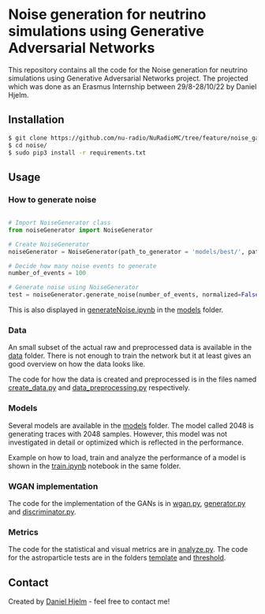 # Noise generation for neutrino simulations using Generative Adversarial Networks 

This repository contains all the code for the Noise generation for neutrino simulations using Generative Adversarial Networks project. The projected which was done as an Erasmus Internship between 29/8-28/10/22 by Daniel Hjelm. 
<!-- Report available here: [report](https://github.com/nu-radio/NuRadioMC) -->


## Installation

```bash
$ git clone https://github.com/nu-radio/NuRadioMC/tree/feature/noise_gan/NuRadioReco/modules/io/noise
$ cd noise/
$ sudo pip3 install -r requirements.txt
```

## Usage

### How to generate noise

```python

# Import NoiseGenerator class
from noiseGenerator import NoiseGenerator

# Create NoiseGenerator
noiseGenerator = NoiseGenerator(path_to_generator = 'models/best/', path_to_data='data/data_example.npy')

# Decide how many noise events to generate
number_of_events = 100

# Generate noise using NoiseGenerator
test = noiseGenerator.generate_noise(number_of_events, normalized=False)

```
This is also displayed in [generateNoise.ipynb](https://github.com/nu-radio/NuRadioMC/blob/feature/noise_gan/NuRadioReco/modules/io/noise/models/generateNoise.ipynb)
 in the [models](https://github.com/nu-radio/NuRadioMC/tree/feature/noise_gan/NuRadioReco/modules/io/noise/models) folder.
### Data

An small subset of the actual raw and preprocessed data is available in the [data](https://github.com/nu-radio/NuRadioMC/tree/feature/noise_gan/NuRadioReco/modules/io/noise/data) folder.
There is not enough to train the network but it at least gives an good overview on how
the data looks like.

The code for how the data is created and preprocessed is in the files named [create_data.py](https://github.com/nu-radio/NuRadioMC/blob/feature/noise_gan/NuRadioReco/modules/io/noise/create_data.py) and [data_preprocessing.py](https://github.com/nu-radio/NuRadioMC/blob/feature/noise_gan/NuRadioReco/modules/io/noise/data_preprocessing.py) respectively.

### Models

Several models are available in the [models](https://github.com/nu-radio/NuRadioMC/tree/feature/noise_gan/NuRadioReco/modules/io/noise/models) folder. The model called 2048 is generating traces with 2048 samples. However, this model was not investigated in detail or optimized which is reflected in the performance.

Example on how to load, train and analyze the performance of a model is shown in the [train.ipynb](https://github.com/nu-radio/NuRadioMC/blob/feature/noise_gan/NuRadioReco/modules/io/noise/models/train.ipynb) notebook in the same folder.


### WGAN implementation

The code for the implementation of the GANs is in [wgan.py](https://github.com/nu-radio/NuRadioMC/blob/feature/noise_gan/NuRadioReco/modules/io/noise/wgan.py), [generator.py](https://github.com/nu-radio/NuRadioMC/blob/feature/noise_gan/NuRadioReco/modules/io/noise/generator.py) and [discriminator.py](https://github.com/nu-radio/NuRadioMC/blob/feature/noise_gan/NuRadioReco/modules/io/noise/discriminator.py).

### Metrics

The code for the statistical and visual metrics are in [analyze.py](https://github.com/nu-radio/NuRadioMC/blob/feature/noise_gan/NuRadioReco/modules/io/noise/analyze.py).
The code for the astroparticle tests are in the folders [template](https://github.com/nu-radio/NuRadioMC/tree/feature/noise_gan/NuRadioReco/modules/io/noise/template) and [threshold](https://github.com/nu-radio/NuRadioMC/tree/feature/noise_gan/NuRadioReco/modules/io/noise/threshold).

## Contact
Created by [Daniel Hjelm](mailto:dnl1@live.se) - feel free to contact me!




